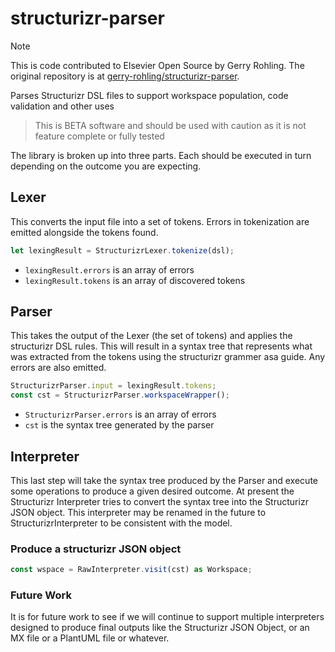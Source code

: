 # structurizr-parser
> [!NOTE]
> This is code contributed to Elsevier Open Source by Gerry Rohling. The original repository is at [gerry-rohling/structurizr-parser](https://github.com/gerry-rohling/structurizr-parser/tree/main).

Parses Structurizr DSL files to support workspace population, code validation and other uses

> This is BETA software and should be used with caution as it is not feature complete or fully tested

The library is broken up into three parts. Each should be executed in turn depending on the outcome you are expecting.

## Lexer

This converts the input file into a set of tokens. Errors in tokenization are emitted alongside the tokens found.

```typescript
let lexingResult = StructurizrLexer.tokenize(dsl);
```

- `lexingResult.errors` is an array of errors
- `lexingResult.tokens` is an array of discovered tokens

## Parser

This takes the output of the Lexer (the set of tokens) and applies the structurizr DSL rules. This will result in a syntax tree that represents what was extracted from the tokens using the structurizr grammer asa guide. Any errors are also emitted.

```typescript
StructurizrParser.input = lexingResult.tokens;
const cst = StructurizrParser.workspaceWrapper();
```

- `StructurizrParser.errors` is an array of errors
- `cst` is the syntax tree generated by the parser

## Interpreter

This last step will take the syntax tree produced by the Parser and execute some operations to produce a given desired outcome. At present the Structurizr Interpreter tries to convert the syntax tree into the Structurizr JSON object. This interpreter may be renamed in the future to StructurizrInterpreter to be consistent with the model.

### Produce a structurizr JSON object

```typescript
const wspace = RawInterpreter.visit(cst) as Workspace;
```
### Future Work
It is for future work to see if we will continue to support multiple interpreters designed to produce final outputs like the Structurizr JSON Object, or an MX file or a PlantUML file or whatever.